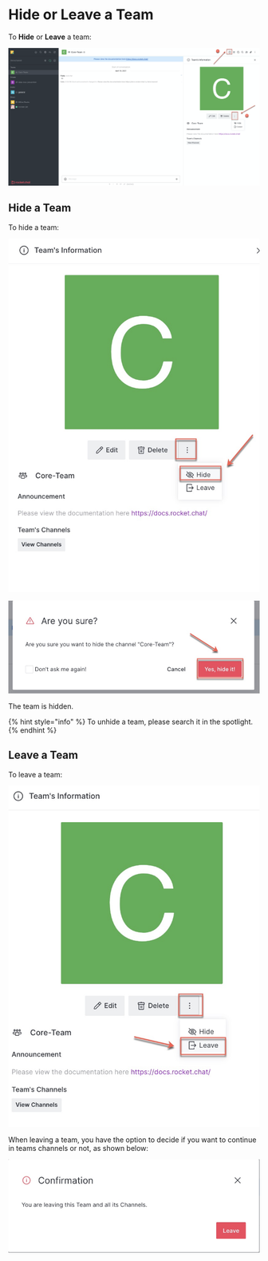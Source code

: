 # Hide or Leave a Team

To **Hide** or **Leave** a team:

![](<../../../../.gitbook/assets/image (351).png>)

## Hide a Team

To hide a team:

![](<../../../../.gitbook/assets/image (375).png>)

![](<../../../../.gitbook/assets/image (377).png>)

The team is hidden.&#x20;

{% hint style="info" %}
To unhide a team, please search it in the spotlight.
{% endhint %}

## Leave a Team

To leave a team:



&#x20;

![](<../../../../.gitbook/assets/image (378).png>)

When leaving a team, you have the option to decide if you want to continue in teams channels or not, as shown below:

![](<../../../../.gitbook/assets/image (379).png>)

